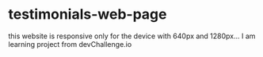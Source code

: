 # testimonials-web-page
this website is responsive only for the device with 640px and 1280px...
I am learning project from devChallenge.io
